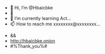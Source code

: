 - 👋 Hi, I’m @Hbaicbke
- 👀 
- 🌱 I’m currently learning Act...
- 📫 How to reach me xxxxxxxx@xxxxxxxx...

<!---
Hbaicbke/Hbaicbke is a ✨ special ✨ repository because its `README.md` (this file) appears on your GitHub profile.
You can click the Preview link to take a look at your changes.
--->
- &&
- http://hbaicbke.onion
- #%Thank_you%#

